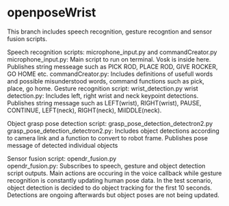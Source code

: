 # openposeWrist


This branch includes speech recognition, gesture recogntion and sensor fusion scripts. 

Speech recognition scripts: microphone_input.py  and commandCreator.py 
        microphone_input.py: Main script to run on terminal. Vosk is inside here. Publishes string messeage such as PICK ROD, PLACE ROD, GIVE ROCKER, GO HOME etc. 
        commandCreator.py: Includes definitions of usefull words and possible misunderstood words, command functions such as pick, place, go home. 
Gesture recognition script: wrist_detection.py
        wrist detection.py: Includes left, right wrist and neck keypoint detections. Publishes string message such as LEFT(wrist), RIGHT(wrist), PAUSE, CONTINUE, LEFT(neck), RIGHT(neck), MiIDDLE(neck).

Object grasp pose detection script: grasp_pose_detection_detectron2.py
        grasp_pose_detection_detectron2.py: Includes object detections according to camera link and a function to convert to robot frame. Publishes pose message of detected individual objects 
        
Sensor fusion script: opendr_fusion.py    
        opendr_fusion.py: Subscribes to speech, gesture and object detection script outputs. Main actions are occuring in the voice callback while gesture recognition is constantly updating human pose data. In the test scenario, object detection is decided to do object tracking for the first 10 seconds. Detections are ongoing afterwards but object poses are not being updated. 
 

 
